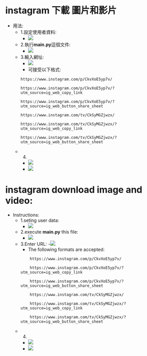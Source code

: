 # instagram 下載 圖片和影片
- 用法:
	- 1.設定使用者資料:
		- ![](https://i.imgur.com/5yYAGAb.png)
	- 2.執行**main.py**這個文件:
		- ![](https://i.imgur.com/lMCtbho.png)
	- 3.輸入網址:
		- ![](https://i.imgur.com/vO17Cpx.png)
		- 可接受以下格式:
		```
		https://www.instagram.com/p/CkvXoE5yp7v/
		
		https://www.instagram.com/p/CkvXoE5yp7v/?utm_source=ig_web_copy_link
		
		https://www.instagram.com/p/CkvXoE5yp7v/?utm_source=ig_web_button_share_sheet
		
		https://www.instagram.com/tv/CkSyMGZjwzx/
		
		https://www.instagram.com/tv/CkSyMGZjwzx/?utm_source=ig_web_copy_link
		
		https://www.instagram.com/tv/CkSyMGZjwzx/?utm_source=ig_web_button_share_sheet
		```
	- 4.
		- ![](https://i.imgur.com/Lqy1SgO.png)
		- ![](https://i.imgur.com/3oN87AO.png)
  
# instagram download image and video:
- Instructions:
	- 1.seting user data:
		- ![](https://i.imgur.com/5yYAGAb.png)
	- 2.execute **main.py** this file:
		- ![](https://i.imgur.com/lMCtbho.png)
	- 3.Enter URL:
		-![](https://i.imgur.com/vO17Cpx.png)
		- The following formats are accepted:
		```
			https://www.instagram.com/p/CkvXoE5yp7v/
			
			https://www.instagram.com/p/CkvXoE5yp7v/?utm_source=ig_web_copy_link
			
			https://www.instagram.com/p/CkvXoE5yp7v/?utm_source=ig_web_button_share_sheet
			
			https://www.instagram.com/tv/CkSyMGZjwzx/
			
			https://www.instagram.com/tv/CkSyMGZjwzx/?utm_source=ig_web_copy_link
			
			https://www.instagram.com/tv/CkSyMGZjwzx/?utm_source=ig_web_button_share_sheet
		```
	- 4.
		- ![](https://i.imgur.com/Lqy1SgO.png)
		- ![](https://i.imgur.com/3oN87AO.png)
	